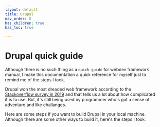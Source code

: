 ```yaml
---
layout: default
title: Drupal
nav_order: 8
has_children: true
has_toc: true

---
```

# Drupal quick guide

Although there is no such thing as a `quick guide` for webdev framework manual, I make this documentation a quick reference for myself just to remind me of the steps I took.

Drupal won the most dreaded web framework according to the [Stackoverflow survey in 2019](https://insights.stackoverflow.com/survey/2019#technology-_-most-loved-dreaded-and-wanted-web-frameworks) and that tells us a lot about how complicated it is to use. But, it's still being used by programmer who's got a sense of adventure and like challanges.

Here are some steps if you want to build Drupal in your local machine. Although there are some other ways to build it, here's the steps I took.